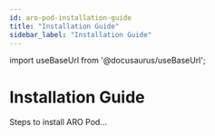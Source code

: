```yaml
---
id: aro-pod-installation-guide
title: "Installation Guide"
sidebar_label: "Installation Guide"
---
```

import useBaseUrl from '@docusaurus/useBaseUrl';

# Installation Guide
Steps to install ARO Pod...

